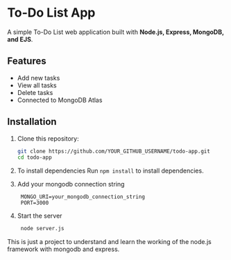 # To-Do List App

A simple To-Do List web application built with **Node.js, Express, MongoDB, and EJS**.

## Features
- Add new tasks
- View all tasks
- Delete tasks
- Connected to MongoDB Atlas

## Installation
1. Clone this repository:
   ```sh
   git clone https://github.com/YOUR_GITHUB_USERNAME/todo-app.git
   cd todo-app

2. To install dependencies
   Run `npm install` to install dependencies.

3. Add your mongodb connection string
   ```env
    MONGO_URI=your_mongodb_connection_string
    PORT=3000

4. Start the server
   ```sh
    node server.js

This is just a project to understand and learn the working of the node.js framework with mongodb and express. 
